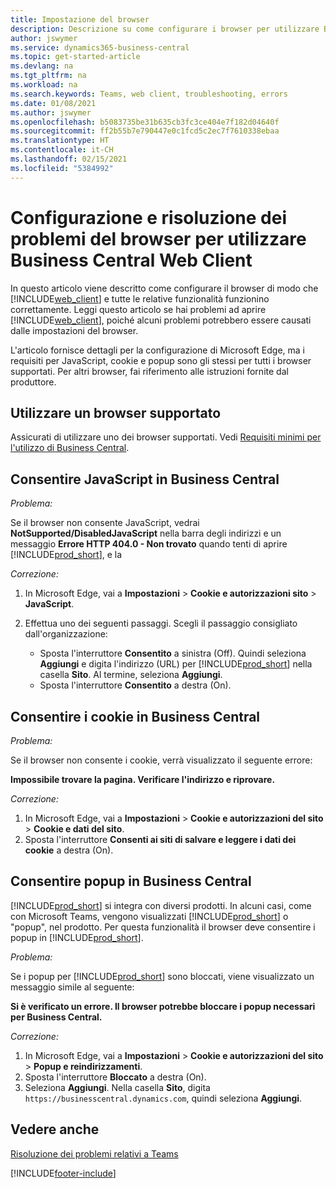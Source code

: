 ```yaml
---
title: Impostazione del browser
description: Descrizione su come configurare i browser per utilizzare Business Central e i prodotti che include.
author: jswymer
ms.service: dynamics365-business-central
ms.topic: get-started-article
ms.devlang: na
ms.tgt_pltfrm: na
ms.workload: na
ms.search.keywords: Teams, web client, troubleshooting, errors
ms.date: 01/08/2021
ms.author: jswymer
ms.openlocfilehash: b5083735be31b635cb3fc3ce404e7f182d04640f
ms.sourcegitcommit: ff2b55b7e790447e0c1fcd5c2ec7f7610338ebaa
ms.translationtype: HT
ms.contentlocale: it-CH
ms.lasthandoff: 02/15/2021
ms.locfileid: "5384992"
---
```

# <a name="setting-up-and-troubleshooting-your-browser-to-work-with-business-central-web-client"></a>Configurazione e risoluzione dei problemi del browser per utilizzare Business Central Web Client

In questo articolo viene descritto come configurare il browser di modo che [!INCLUDE[web_client](includes/web_client.md)] e tutte le relative funzionalità funzionino correttamente. Leggi questo articolo se hai problemi ad aprire [!INCLUDE[web_client](includes/web_client.md)], poiché alcuni problemi potrebbero essere causati dalle impostazioni del browser.

L'articolo fornisce dettagli per la configurazione di Microsoft Edge, ma i requisiti per JavaScript, cookie e popup sono gli stessi per tutti i browser supportati. Per altri browser, fai riferimento alle istruzioni fornite dal produttore.  

## <a name="use-a-supported-browser"></a>Utilizzare un browser supportato

Assicurati di utilizzare uno dei browser supportati. Vedi [Requisiti minimi per l'utilizzo di Business Central](product-requirements.md#recommended-browsers).  

## <a name="allow-javascript-from-business-central"></a>Consentire JavaScript in Business Central

*Problema:*

Se il browser non consente JavaScript, vedrai **NotSupported/DisabledJavaScript** nella barra degli indirizzi e un messaggio **Errore HTTP 404.0 - Non trovato** quando tenti di aprire [!INCLUDE[prod_short](includes/prod_short.md)], e la 

<!-- http://localhost:8080/NotSupported/DisabledJavaScript HTTP Error 404.0 - Not Found
The resource you are looking for has been removed, had its name changed, or is temporarily unavailable. -->

*Correzione:*

1. In Microsoft Edge, vai a **Impostazioni** > **Cookie e autorizzazioni sito** > **JavaScript**.
2. Effettua uno dei seguenti passaggi. Scegli il passaggio consigliato dall'organizzazione:

    - Sposta l'interruttore **Consentito** a sinistra (Off). Quindi seleziona **Aggiungi** e digita l'indirizzo (URL) per [!INCLUDE[prod_short](includes/prod_short.md)] nella casella **Sito**. Al termine, seleziona **Aggiungi**.
    - Sposta l'interruttore **Consentito** a destra (On).

## <a name="allow-cookies-from-business-central"></a>Consentire i cookie in Business Central

*Problema:*

Se il browser non consente i cookie, verrà visualizzato il seguente errore:

**Impossibile trovare la pagina. Verificare l'indirizzo e riprovare.** 

*Correzione:*

1. In Microsoft Edge, vai a **Impostazioni** > **Cookie e autorizzazioni del sito** > **Cookie e dati del sito**.
2. Sposta l'interruttore **Consenti ai siti di salvare e leggere i dati dei cookie** a destra (On).  

## <a name="allow-pop-ups-from-business-central"></a><a name="popup"></a>Consentire popup in Business Central

[!INCLUDE[prod_short](includes/prod_short.md)] si integra con diversi prodotti. In alcuni casi, come con Microsoft Teams, vengono visualizzati [!INCLUDE[prod_short](includes/prod_short.md)] o "popup", nel prodotto. Per questa funzionalità il browser deve consentire i popup in [!INCLUDE[prod_short](includes/prod_short.md)].

*Problema:*

Se i popup per [!INCLUDE[prod_short](includes/prod_short.md)] sono bloccati, viene visualizzato un messaggio simile al seguente:

**Si è verificato un errore. Il browser potrebbe bloccare i popup necessari per Business Central.**

<!--
Something went wrong
Your browser may be blocking pop-ups needed by Business Central.

Change your browser settings to allow pop-ups or allow this for trusted domains, then try again.
If these settings are managed for your organization, you should contact your administrator for assistance.

Try again
-->
*Correzione:*

1. In Microsoft Edge, vai a **Impostazioni** > **Cookie e autorizzazioni del sito** > **Popup e reindirizzamenti**.
2. Sposta l'interruttore **Bloccato** a destra (On).
3. Seleziona **Aggiungi**. Nella casella **Sito**, digita `https://businesscentral.dynamics.com`, quindi seleziona **Aggiungi**.

## <a name="see-also"></a>Vedere anche

[Risoluzione dei problemi relativi a Teams](admin-teams-troubleshooting.md)  

[!INCLUDE[footer-include](includes/footer-banner.md)]
